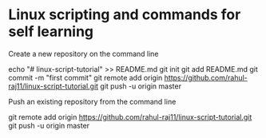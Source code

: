 # Linux scripting and commands for self learning



Create a new repository on the command line

echo "# linux-script-tutorial" >> README.md
git init
git add README.md
git commit -m "first commit"
git remote add origin https://github.com/rahul-raj11/linux-script-tutorial.git
git push -u origin master
                

Push an existing repository from the command line

git remote add origin https://github.com/rahul-raj11/linux-script-tutorial.git
git push -u origin master
